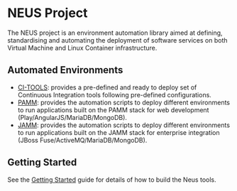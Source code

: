 # NEUS Project

The NEUS project is an environment automation library aimed at defining, standardising and automating the deployment of software services on both Virtual Machine and Linux Container infrastructure.
 
## Automated Environments

- [CI-TOOLS](citools/readme.md): provides a pre-defined and ready to deploy set of Continuous Integration tools following pre-defined configurations.
- [PAMM](pamm/readme.md): provides the automation scripts to deploy different  environments to run applications built on the PAMM stack for web development (Play/AngularJS/MariaDB/MongoDB).
- [JAMM](jamm/readme.md): provides the automation scripts to deploy different  environments to run applications built on the JAMM stack for enterprise integration (JBoss Fuse/ActiveMQ/MariaDB/MongoDB).

## Getting Started

See the [Getting Started](lib/docs/getting_started.md) guide for details of how to build the Neus tools.